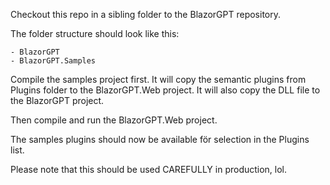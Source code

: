 Checkout this repo in a sibling folder to the BlazorGPT repository.  

The folder structure should look like this:
```
- BlazorGPT
- BlazorGPT.Samples
```

Compile the samples project first. It will copy the semantic plugins from Plugins folder to the BlazorGPT.Web project. It will also copy the DLL file to the BlazorGPT project.

Then compile and run the BlazorGPT.Web project. 


The samples plugins should now be available för selection in the Plugins list.

Please note that this should be used CAREFULLY in production, lol.